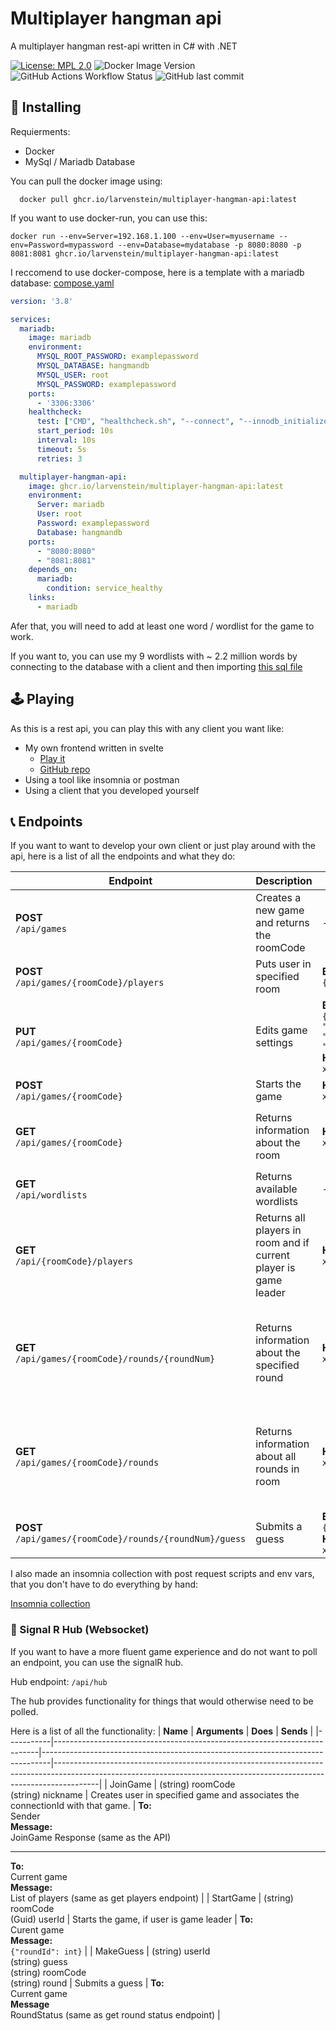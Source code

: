 # Multiplayer hangman api
A multiplayer hangman rest-api written in C# with .NET

[![License: MPL 2.0](https://img.shields.io/badge/License-MPL_2.0-brightgreen.svg)](https://opensource.org/licenses/MPL-2.0)
![Docker Image Version](https://img.shields.io/docker/v/LarvenStein/multiplayer-hangman-api)
![GitHub Actions Workflow Status](https://img.shields.io/github/actions/workflow/status/LarvenStein/multiplayer-hangman-api/.github%2Fworkflows%2Fdotnet.yml)
![GitHub last commit](https://img.shields.io/github/last-commit/LarvenStein/multiplayer-hangman-api)


## 🔧 Installing
Requierments:
- Docker
- MySql / Mariadb Database

You can pull the docker image using:
```
  docker pull ghcr.io/larvenstein/multiplayer-hangman-api:latest
```

If you want to use docker-run, you can use this:
```
docker run --env=Server=192.168.1.100 --env=User=myusername --env=Password=mypassword --env=Database=mydatabase -p 8080:8080 -p 8081:8081 ghcr.io/larvenstein/multiplayer-hangman-api:latest
```

I reccomend to use docker-compose, here is a template with a mariadb database:
[compose.yaml](https://raw.githubusercontent.com/LarvenStein/multiplayer-hangman-api/main/compose.yaml)
```yaml
version: '3.8'

services:
  mariadb:
    image: mariadb
    environment:
      MYSQL_ROOT_PASSWORD: examplepassword
      MYSQL_DATABASE: hangmandb
      MYSQL_USER: root
      MYSQL_PASSWORD: examplepassword
    ports:
      - '3306:3306'
    healthcheck:
      test: ["CMD", "healthcheck.sh", "--connect", "--innodb_initialized"]
      start_period: 10s
      interval: 10s
      timeout: 5s
      retries: 3

  multiplayer-hangman-api:
    image: ghcr.io/larvenstein/multiplayer-hangman-api:latest
    environment:
      Server: mariadb
      User: root
      Password: examplepassword
      Database: hangmandb
    ports:
      - "8080:8080"
      - "8081:8081"
    depends_on:
      mariadb:
        condition: service_healthy
    links:
      - mariadb
```

Afer that, you will need to add at least one word / wordlist for the game to work.

If  you want to, you can use my 9 wordlists with ~ 2.2 million words by connecting to the database with a client and then importing [this sql file](https://media.eike.in/hangman-api/hangman.sql)

## 🕹️ Playing
As this is a rest api, you can play this with any client you want like:
- My own frontend written in svelte
  - [Play it](http://hangman.eike.in/)
  - [GitHub repo](https://github.com/LarvenStein/multiplayer-hangman-frontend)
- Using a tool like insomnia or postman
- Using a client that you developed yourself

## 📞 Endpoints
If you want to want to develop your own client or just play around with the api, here is a list of all the endpoints and what they do:

| **Endpoint**                                                 | **Description**                                                   | **Parameter**                                                                                                                | **Response**                                                                                                                                                                                 |
|--------------------------------------------------------------|-------------------------------------------------------------------|------------------------------------------------------------------------------------------------------------------------------|----------------------------------------------------------------------------------------------------------------------------------------------------------------------------------------------|
| **POST**<br> `/api/games`                                    | Creates a new game and returns the roomCode                       | -                                                                                                                            | `{"roomCode": "string"}`                                                                                                                                                                     |
| **POST**<br> `/api/games/{roomCode}/players`                 | Puts user in specified room                                       | **Body**<br> `{ "nickname": "string"}`                                                                                       | ` {"id": "guid", "nickname": "string", "roomCode": "string"}`                                                                                                                                |
| **PUT**<br> `/api/games/{roomCode}`                          | Edits game settings                                               | **Body**<br> `{"rounds":int, "maxPlayers":int, "newGameLeader":"guid", "wordList":int}`<br> **Header**<br> `x-user-id: guid` | `{"rounds":int, "maxPlayers":int, "wordList":int}`                                                                                                                                           |
| **POST**<br> `/api/games/{roomCode}`                         | Starts the game                                                   | **Header**<br> `x-user-id: guid`                                                                                             | `{"roundId": int}`                                                                                                                                                                           |
| **GET**<br> `/api/games/{roomCode}`                          | Returns information about the room                                | **Header**<br> `x-user-id: guid`                                                                                             | `{"roomCode": "string", "maxPlayers": int, "rounds": int, "wordList": "string", "status": "string", "round": int}`                                                                           |
| **GET**<br> `/api/wordlists`                                 | Returns available wordlists                                       | -                                                                                                                            | `[{"id": int, "name": "string"}, {"id": int, "name": "string"}]`                                                                                                                             |
| **GET**<br> `/api/{roomCode}/players`                        | Returns all players in room and  if current player is game leader | **Header**<br> `x-user-id: guid`                                                                                             | `{"players": ["string", "string"], "isPlayerGameLeader": bool}`                                                                                                                              |
| **GET**<br> `/api/games/{roomCode}/rounds/{roundNum}`        | Returns information about the specified round                     | **Header**<br> `x-user-id: guid`                                                                                             | `{"roomCode":"string", "roundNum":int, "status":"string", "correctGuesses":int, "falseGuesses":int, "lifesLeft":int, "guessedWord":["char", "char"], "wrongLetters":["string", "string"]}`   |
| **GET**<br> `/api/games/{roomCode}/rounds`                   | Returns information about all rounds in room                      | **Header**<br> `x-user-id: guid`                                                                                             | `[{"roomCode":"string", "roundNum":int, "status":"string", "correctGuesses":int, "falseGuesses":int, "lifesLeft":int, "guessedWord":["char", "char"], "wrongLetters":["string", "string"]}]` |
| **POST**<br> `/api/games/{roomCode}/rounds/{roundNum}/guess` | Submits a guess                                                   | **Body**<br> `{"guess": string}`<br> **Header**<br> `x-user-id: guid`                                                        | `{"guess": "string", "correct": bool, "roundNum": int}`                                                                                                                                      |

I also made an insomnia collection with post request scripts and env vars, that you don't have to do everything by hand:

[Insomnia collection](https://github.com/user-attachments/files/16066818/hangman-api_collection.json)

### 📡 Signal R Hub (Websocket)
If you want to have a more fluent game experience and do not want to poll an endpoint, you can use the signalR hub.

Hub endpoint: `/api/hub`

The hub provides functionality for things that would otherwise need to be polled.

Here is a list of all the functionality:
| **Name**  | **Arguments**                                                            | **Does**                                                                       | **Sends**                                                                                                                                                             |
|-----------|--------------------------------------------------------------------------|--------------------------------------------------------------------------------|-----------------------------------------------------------------------------------------------------------------------------------------------------------------------|
| JoinGame  | (string) roomCode<br>(string) nickname                                   | Creates user in specified game and associates the connectionId with that game. | **To:**<br>Sender<br>**Message:**<br>JoinGame Response (same as the API)<hr>**To:**<br>Current game<br>**Message:**<br>List of players (same as get players endpoint) |
| StartGame | (string) roomCode<br>(Guid) userId                                       | Starts the game, if user is game leader                                        | **To:**<br>Curent game<br>**Message:**<br>`{"roundId": int}`                                                                                                          |
| MakeGuess | (string) userId<br>(string) guess<br>(string) roomCode<br>(string) round | Submits a guess                                                                | **To:**<br>Current game<br>**Message**<br>RoundStatus (same as get round status endpoint)                                                                             |
